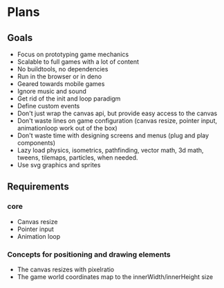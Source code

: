 # Plans

## Goals

- Focus on prototyping game mechanics
- Scalable to full games with a lot of content
- No buildtools, no dependencies
- Run in the browser or in deno
- Geared towards mobile games
- Ignore music and sound
- Get rid of the init and loop paradigm
- Define custom events
- Don't just wrap the canvas api, but provide easy access to the canvas
- Don't waste lines on game configuration (canvas resize, pointer input, animationloop work out of the box)
- Don't waste time with designing screens and menus (plug and play components)
- Lazy load physics, isometrics, pathfinding, vector math, 3d math, tweens, tilemaps, particles, when needed.
- Use svg graphics and sprites

## Requirements

### core

- Canvas resize
- Pointer input
- Animation loop

### Concepts for positioning and drawing elements

- The canvas resizes with pixelratio
- The game world coordinates map to the innerWidth/innerHeight size

